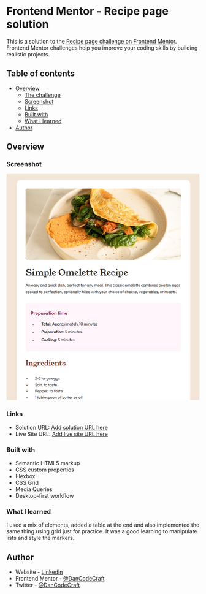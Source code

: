# Frontend Mentor - Recipe page solution

This is a solution to the [Recipe page challenge on Frontend Mentor](https://www.frontendmentor.io/challenges/recipe-page-KiTsR8QQKm). Frontend Mentor challenges help you improve your coding skills by building realistic projects.

## Table of contents

- [Overview](#overview)
  - [The challenge](#the-challenge)
  - [Screenshot](#screenshot)
  - [Links](#links)
  - [Built with](#built-with)
  - [What I learned](#what-i-learned)
- [Author](#author)

## Overview

### Screenshot

![](./recipePageScreenshot.png)

### Links

- Solution URL: [Add solution URL here](https://github.com/DanCodeCraft/FEM-RecipePage)
- Live Site URL: [Add live site URL here](https://fem-recipe-page-jet.vercel.app/)

### Built with

- Semantic HTML5 markup
- CSS custom properties
- Flexbox
- CSS Grid
- Media Queries
- Desktop-first workflow

### What I learned

I used a mix of elements, added a table at the end and also implemented the same thing using grid just for practice.
It was a good learning to manipulate lists and style the markers.

## Author

- Website - [LinkedIn](https://www.linkedin.com/in/adannjacinto/)
- Frontend Mentor - [@DanCodeCraft](https://www.frontendmentor.io/profile/DanCodeCraft)
- Twitter - [@DanCodeCraft](https://www.twitter.com/DanCodeCraft)

